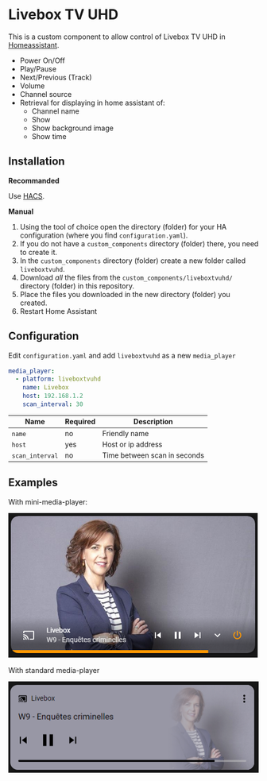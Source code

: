 # Livebox TV UHD

This is a custom component to allow control of Livebox TV UHD in [Homeassistant](https://home-assistant.io).

- Power On/Off
- Play/Pause
- Next/Previous (Track)
- Volume
- Channel source
- Retrieval for displaying in home assistant of:
  - Channel name
  - Show
  - Show background image
  - Show time

## Installation 

**Recommanded**

Use [HACS](https://hacs.xyz/).

**Manual**

1. Using the tool of choice open the directory (folder) for your HA configuration (where you find `configuration.yaml`).
2. If you do not have a `custom_components` directory (folder) there, you need to create it.
3. In the `custom_components` directory (folder) create a new folder called `liveboxtvuhd`.
4. Download _all_ the files from the `custom_components/liveboxtvuhd/` directory (folder) in this repository.
5. Place the files you downloaded in the new directory (folder) you created.
6. Restart Home Assistant

## Configuration

Edit `configuration.yaml` and add `liveboxtvuhd` as a new `media_player`

```yaml
media_player:
  - platform: liveboxtvuhd
    name: Livebox
    host: 192.168.1.2
    scan_interval: 30
```

Name|Required|Description
--|--|--
`name`|no|Friendly name
`host`|yes|Host or ip address 
`scan_interval`|no|Time between scan in seconds

## Examples
With mini-media-player:

![Example](https://github.com/AkA57/liveboxtvuhd/blob/dev/screenshot/example.png)

With standard media-player 

![Example](https://github.com/AkA57/liveboxtvuhd/blob/dev/screenshot/example2.png)

